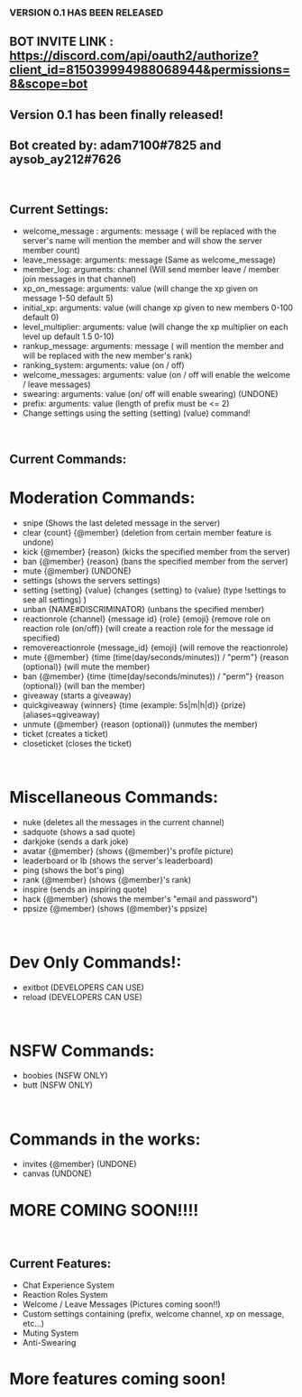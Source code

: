 ### VERSION 0.1 HAS BEEN RELEASED
## BOT INVITE LINK : https://discord.com/api/oauth2/authorize?client_id=815039994988068944&permissions=8&scope=bot

## Version 0.1 has been finally released!

## Bot created by: adam7100#7825 and aysob_ay212#7626  

<br />

## Current Settings:
- welcome_message : arguments: message (<SERVERNAME> will be replaced with the server's name <USERNAME> will mention the member and <MEMBERCOUNT> will show the server member count)
- leave_message: arguments: message (Same as welcome_message)
- member_log: arguments: channel (Will send member leave / member join messages in that channel)
- xp_on_message: arguments: value (will change the xp given on message 1-50 default 5)
- initial_xp: arguments: value (will change xp given to new members 0-100 default 0)
- level_multiplier: arguments: value (will change the xp multiplier on each level up default 1.5 0-10)
- rankup_message: arguments: message (<USERNAME> will mention the member and <LEVEL> will be replaced with the new member's rank)
- ranking_system: arguments: value (on / off)
- welcome_messages: arguments: value (on / off will enable the welcome / leave messages)
- swearing: arguments: value (on/ off will enable swearing) (UNDONE)
- prefix: arguments: value (length of prefix must be <= 2)
- Change settings using the setting (setting) (value) command!
 
 
 <br />
 

## Current Commands:

# Moderation Commands:
- snipe (Shows the last deleted message in the server)
- clear {count} {@member} (deletion from certain member feature is undone)
- kick {@member} {reason} (kicks the specified member from the server)
- ban {@member} {reason} (bans the specified member from the server)
- mute {@member} (UNDONE)
- settings (shows the servers settings)
- setting {setting} {value} (changes {setting} to {value} (type !settings to see all settings) )
- unban {NAME#DISCRIMINATOR} (unbans the specified member)
- reactionrole {channel} {message id} {role} {emoji} {remove role on reaction role (on/off)} (will create a reaction role for the message id specified)
- removereactionrole {message_id} {emoji} (will remove the reactionrole)
- mute {@member} {time (time(day/seconds/minutes)) / "perm"} {reason (optional)} (will mute the member)
- ban {@member} {time (time(day/seconds/minutes)) / "perm"} {reason (optional)} (will ban the member)
- giveaway (starts a giveaway)
- quickgiveaway {winners} {time (example: 5s|m|h|d)} {prize} (aliases=qgiveaway)
- unmute {@member} {reason (optional)} (unmutes the member)
- ticket (creates a ticket)
- closeticket (closes the ticket)


<br />


# Miscellaneous Commands:
- nuke (deletes all the messages in the current channel)
- sadquote (shows a sad quote)
- darkjoke (sends a dark joke)
- avatar {@member} (shows {@member}'s profile picture)
- leaderboard or lb (shows the server's leaderboard)
- ping (shows the bot's ping)
- rank {@member} (shows {@member}'s rank)
- inspire (sends an inspiring quote)
- hack {@member} (shows the member's "email and password")
- ppsize {@member} (shows {@member}'s ppsize)


<br />


# Dev Only Commands!:
- exitbot (DEVELOPERS CAN USE)
- reload (DEVELOPERS CAN USE)


<br />


# NSFW Commands:
- boobies (NSFW ONLY)
- butt (NSFW ONLY)


<br />


# Commands in the works:
- invites {@member} (UNDONE)
- canvas (UNDONE)


# MORE COMING SOON!!!!

<br />

## Current Features:
- Chat Experience System
- Reaction Roles System
- Welcome / Leave Messages (Pictures coming soon!!)
- Custom settings containing (prefix, welcome channel, xp on message, etc...)
- Muting System
- Anti-Swearing

# More features coming soon!
